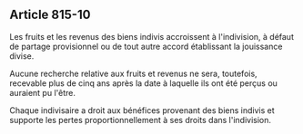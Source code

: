 Article 815-10
----
Les fruits et les revenus des biens indivis accroissent à l'indivision, à défaut
de partage provisionnel ou de tout autre accord établissant la jouissance
divise.

Aucune recherche relative aux fruits et revenus ne sera, toutefois, recevable
plus de cinq ans après la date à laquelle ils ont été perçus ou auraient pu
l'être.

Chaque indivisaire a droit aux bénéfices provenant des biens indivis et supporte
les pertes proportionnellement à ses droits dans l'indivision.
